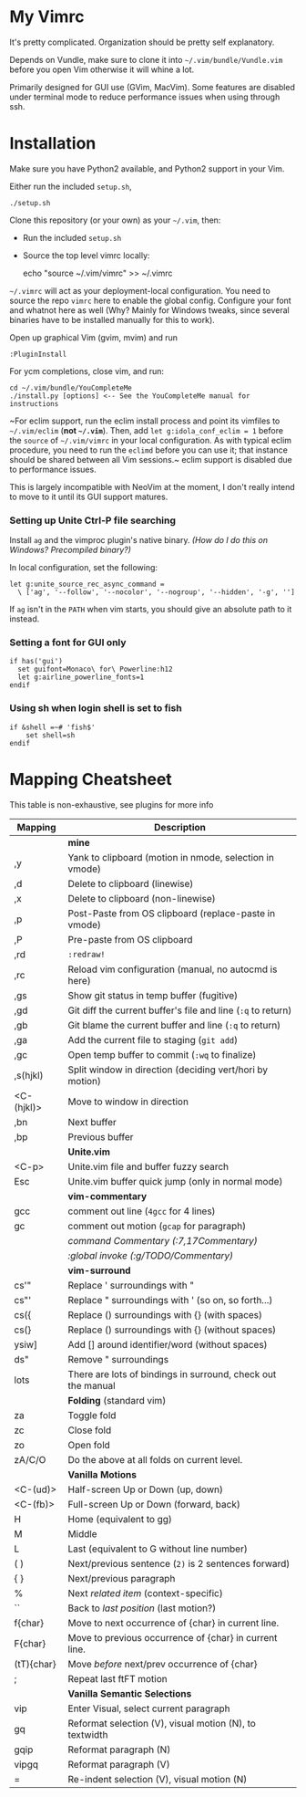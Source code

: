 # My Vimrc

It's pretty complicated. Organization should be pretty self explanatory.

Depends on Vundle, make sure to clone it into `~/.vim/bundle/Vundle.vim`
before you open Vim otherwise it will whine a lot.

Primarily designed for GUI use (GVim, MacVim). Some features are disabled
under terminal mode to reduce performance issues when using through ssh.

# Installation

Make sure you have Python2 available, and Python2 support in your Vim.

Either run the included `setup.sh`,

    ./setup.sh

Clone this repository (or your own) as your `~/.vim`, then:

- Run the included `setup.sh`
- Source the top level vimrc locally:

    echo "source ~/.vim/vimrc" >> ~/.vimrc

`~/.vimrc` will act as your deployment-local configuration. You need to source
the repo `vimrc` here to enable the global config. Configure your font and
whatnot here as well (Why? Mainly for Windows tweaks, since several binaries
have to be installed manually for this to work).

Open up graphical Vim (gvim, mvim) and run

    :PluginInstall

For ycm completions, close vim, and run:

    cd ~/.vim/bundle/YouCompleteMe
    ./install.py [options] <-- See the YouCompleteMe manual for instructions

~For eclim support, run the eclim install process and point its vimfiles to
`~/.vim/eclim` (**not `~/.vim`**). Then, add `let g:idola_conf_eclim = 1`
before the `source` of `~/.vim/vimrc` in your local configuration. As with
typical eclim procedure, you need to run the `eclimd` before you can use it;
that instance should be shared between all Vim sessions.~ eclim support is
disabled due to performance issues.

This is largely incompatible with NeoVim at the moment, I don't really intend
to move to it until its GUI support matures.

### Setting up Unite Ctrl-P file searching

Install `ag` and the vimproc plugin's native binary. _(How do I do this on
Windows? Precompiled binary?)_

In local configuration, set the following:

    let g:unite_source_rec_async_command =
      \ ['ag', '--follow', '--nocolor', '--nogroup', '--hidden', '-g', '']

If `ag` isn't in the `PATH` when vim starts, you should give an absolute path
to it instead. 

### Setting a font for GUI only

    if has('gui')
      set guifont=Monaco\ for\ Powerline:h12
      let g:airline_powerline_fonts=1
    endif

### Using sh when login shell is set to fish

    if &shell =~# 'fish$'
        set shell=sh
    endif

# Mapping Cheatsheet

This table is non-exhaustive, see plugins for more info

Mapping       | Description
------------- | --------------------------------------------------------------
              | **mine**
,y            | Yank to clipboard (motion in nmode, selection in vmode)
,d            | Delete to clipboard (linewise)
,x            | Delete to clipboard (non-linewise)
,p            | Post-Paste from OS clipboard (replace-paste in vmode)
,P            | Pre-paste from OS clipboard
,rd           | `:redraw!`
,rc           | Reload vim configuration (manual, no autocmd is here)
,gs           | Show git status in temp buffer (fugitive)
,gd           | Git diff the current buffer's file and line (`:q` to return)
,gb           | Git blame the current buffer and line (`:q` to return)
,ga           | Add the current file to staging (`git add`)
,gc           | Open temp buffer to commit (`:wq` to finalize)
,s(hjkl)      | Split window in direction (deciding vert/hori by motion)
\<C-(hjkl)\>  | Move to window in direction
,bn           | Next buffer
,bp           | Previous buffer
              | **Unite.vim**
\<C-p\>       | Unite.vim file and buffer fuzzy search
Esc           | Unite.vim buffer quick jump (only in normal mode)
              | **vim-commentary**
gcc           | comment out line (`4gcc` for 4 lines)
gc            | comment out motion (`gcap` for paragraph)
              | _command Commentary (:7,17Commentary)_
              | _:global invoke (:g/TODO/Commentary)_
              | **vim-surround**
cs'"          | Replace ' surroundings with "
cs"'          | Replace " surroundings with ' (so on, so forth...)
cs({          | Replace () surroundings with {} (with spaces)
cs(}          | Replace () surroundings with {} (without spaces)
ysiw]         | Add [] around identifier/word (without spaces)
ds"           | Remove " surroundings
lots          | There are lots of bindings in surround, check out the manual
              | **Folding** (standard vim)
za            | Toggle fold
zc            | Close fold
zo            | Open fold
zA/C/O        | Do the above at all folds on current level.
              | **Vanilla Motions**
\<C-(ud)\>      | Half-screen Up or Down (up, down)
\<C-(fb)\>      | Full-screen Up or Down (forward, back)
H             | Home (equivalent to gg)
M             | Middle
L             | Last (equivalent to G without line number)
( )           | Next/previous sentence (`2)` is 2 sentences forward)
{ }           | Next/previous paragraph
%             | Next _related item_ (context-specific)
\`\`          | Back to _last position_ (last motion?)
f{char}       | Move to next occurrence of {char} in current line.
F{char}       | Move to previous occurrence of {char} in current line.
(tT){char}    | Move _before_ next/prev occurrence of {char}
;             | Repeat last ftFT motion
              | **Vanilla Semantic Selections**
vip           | Enter Visual, select current paragraph
gq            | Reformat selection (V), visual motion (N), to textwidth
gqip          | Reformat paragraph (N)
vipgq         | Reformat paragraph (V)
=             | Re-indent selection (V), visual motion (N)
